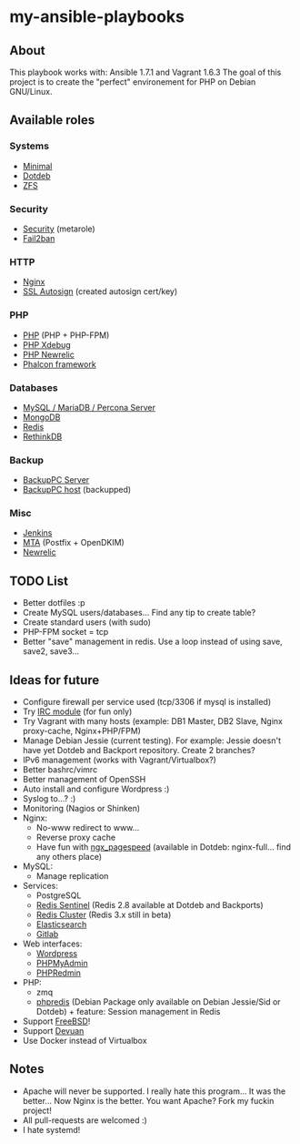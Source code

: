 my-ansible-playbooks
====================

About
-----
This playbook works with: Ansible 1.7.1 and Vagrant 1.6.3
The goal of this project is to create the "perfect" environement for PHP on Debian GNU/Linux.

Available roles
---------------

### Systems 

- [Minimal](roles/minimal)
- [Dotdeb](roles/dotdeb)
- [ZFS](roles/zfs)


### Security
- [Security](roles/security) (metarole)
- [Fail2ban](roles/fail2ban)

### HTTP

- [Nginx](roles/nginx)
- [SSL Autosign](roles/ssl_autosign) (created autosign cert/key)

### PHP

- [PHP](roles/php) (PHP + PHP-FPM)
- [PHP Xdebug](roles/php-xdebug)
- [PHP Newrelic](roles/php-newrelic)
- [Phalcon framework](roles/php-phalcon)


### Databases

- [MySQL / MariaDB / Percona Server](roles/mysql)
- [MongoDB](roles/mongodb)
- [Redis](roles/redis)
- [RethinkDB](roles/rethinkdb)

### Backup 

- [BackupPC Server](roles/backuppc)
- [BackupPC host](roles/backuppc_host) (backupped)

### Misc

- [Jenkins](roles/jenkins)
- [MTA](roles/mta) (Postfix + OpenDKIM)
- [Newrelic](roles/newrelic_common)



TODO List
---------

- Better dotfiles :p
- Create MySQL users/databases... Find any tip to create table?
- Create standard users (with sudo)
- PHP-FPM socket = tcp
- Better "save" management in redis. Use a loop instead of using save, save2, save3...


Ideas for future
----------------

- Configure firewall per service used (tcp/3306 if mysql is installed)
- Try [IRC module](http://docs.ansible.com/irc_module.html) (for fun only)
- Try Vagrant with many hosts (example: DB1 Master, DB2 Slave, Nginx proxy-cache, Nginx+PHP/FPM)
- Manage Debian Jessie (current testing). For example: Jessie doesn't have yet Dotdeb and Backport repository. Create 2 branches?
- IPv6 management (works with Vagrant/Virtualbox?)
- Better bashrc/vimrc
- Better management of OpenSSH
- Auto install and configure Wordpress :)
- Syslog to...? :)
- Monitoring (Nagios or Shinken)
- Nginx:
  - No-www redirect to www...
  - Reverse proxy cache
  - Have fun with [ngx\_pagespeed](https://github.com/pagespeed/ngx_pagespeed) (available in Dotdeb: nginx-full... find any others place)
- MySQL:
  - Manage replication
- Services:
  - PostgreSQL
  - [Redis Sentinel](http://redis.io/topics/sentinel) (Redis 2.8 available at Dotdeb and Backports)
  - [Redis Cluster](http://redis.io/topics/cluster-tutorial) (Redis 3.x still in beta)
  - [Elasticsearch](http://www.elasticsearch.org/guide/en/elasticsearch/reference/current/setup-repositories.html)
  - [Gitlab](https://about.gitlab.com/downloads/)
- Web interfaces:
  - [Wordpress](https://wordpress.org/)
  - [PHPMyAdmin](http://www.phpmyadmin.net)
  - [PHPRedmin](https://github.com/sasanrose/phpredmin)
- PHP:
  - zmq
  - [phpredis](https://github.com/nicolasff/phpredis) (Debian Package only available on Debian Jessie/Sid or Dotdeb) + feature: Session management in Redis
- Support [FreeBSD](http://www.freebsd.org)!
- Support [Devuan](https://www.devuan.org)
- Use Docker instead of Virtualbox

Notes
-----

- Apache will never be supported. I really hate this program... It was the better... Now Nginx is the better. You want Apache? Fork my fuckin project!
- All pull-requests are welcomed :)
- I hate systemd!
